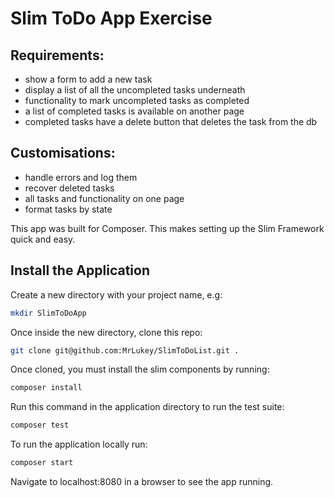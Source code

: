 # Slim ToDo App Exercise

## Requirements: 
- show a form to add a new task
- display a list of all the uncompleted tasks underneath
- functionality to mark uncompleted tasks as completed
- a list of completed tasks is available on another page
- completed tasks have a delete button that deletes the task from the db

## Customisations:
- handle errors and log them
- recover deleted tasks
- all tasks and functionality on one page
- format tasks by state

This app was built for Composer. This makes setting up the Slim Framework quick and easy.

## Install the Application

Create a new directory with your project name, e.g:

```bash
mkdir SlimToDoApp
```

Once inside the new directory, clone this repo:

```bash
git clone git@github.com:MrLukey/SlimToDoList.git .
```

Once cloned, you must install the slim components by running:

```bash
composer install
```

Run this command in the application directory to run the test suite:
```bash
composer test
```

To run the application locally run:
```bash
composer start
```

Navigate to localhost:8080 in a browser to see the app running.
